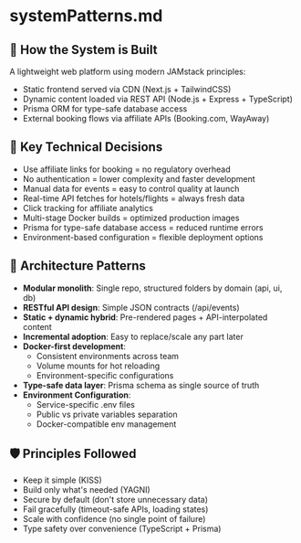 # systemPatterns.md

## 🧠 How the System is Built
A lightweight web platform using modern JAMstack principles:
- Static frontend served via CDN (Next.js + TailwindCSS)
- Dynamic content loaded via REST API (Node.js + Express + TypeScript)
- Prisma ORM for type-safe database access
- External booking flows via affiliate APIs (Booking.com, WayAway)

## 🧱 Key Technical Decisions
- Use affiliate links for booking = no regulatory overhead
- No authentication = lower complexity and faster development
- Manual data for events = easy to control quality at launch
- Real-time API fetches for hotels/flights = always fresh data
- Click tracking for affiliate analytics
- Multi-stage Docker builds = optimized production images
- Prisma for type-safe database access = reduced runtime errors
- Environment-based configuration = flexible deployment options

## 🧰 Architecture Patterns
- **Modular monolith**: Single repo, structured folders by domain (api, ui, db)
- **RESTful API design**: Simple JSON contracts (/api/events)
- **Static + dynamic hybrid**: Pre-rendered pages + API-interpolated content
- **Incremental adoption**: Easy to replace/scale any part later
- **Docker-first development**: 
  - Consistent environments across team
  - Volume mounts for hot reloading
  - Environment-specific configurations
- **Type-safe data layer**: Prisma schema as single source of truth
- **Environment Configuration**:
  - Service-specific .env files
  - Public vs private variables separation
  - Docker-compatible env management

## 🛡️ Principles Followed
- Keep it simple (KISS)
- Build only what's needed (YAGNI)
- Secure by default (don't store unnecessary data)
- Fail gracefully (timeout-safe APIs, loading states)
- Scale with confidence (no single point of failure)
- Type safety over convenience (TypeScript + Prisma)
